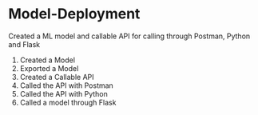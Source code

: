 # Model-Deployment
Created a ML model and callable API for calling through Postman, Python and Flask

1. Created a Model
2. Exported a Model
3. Created a Callable API
4. Called the API with Postman
5. Called the API with Python
6. Called a model through Flask
